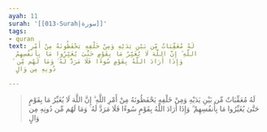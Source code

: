 ```yaml
---
ayah: 11
surah: '[[013-Surah|سورة]]'
tags:
- quran
text: لَهُ مُعَقِّبَاتٌ مِّن بَيْنِ يَدَيْهِ وَمِنْ خَلْفِهِ يَحْفَظُونَهُ مِنْ أَمْرِ
  اللَّهِ ۗ إِنَّ اللَّهَ لَا يُغَيِّرُ مَا بِقَوْمٍ حَتَّىٰ يُغَيِّرُوا مَا بِأَنفُسِهِمْ
  ۗ وَإِذَا أَرَادَ اللَّهُ بِقَوْمٍ سُوءًا فَلَا مَرَدَّ لَهُ ۚ وَمَا لَهُم مِّن
  دُونِهِ مِن وَالٍ

---
```

> لَهُ مُعَقِّبَاتٌ مِّن بَيْنِ يَدَيْهِ وَمِنْ خَلْفِهِ يَحْفَظُونَهُ مِنْ أَمْرِ اللَّهِ ۗ إِنَّ اللَّهَ لَا يُغَيِّرُ مَا بِقَوْمٍ حَتَّىٰ يُغَيِّرُوا مَا بِأَنفُسِهِمْ ۗ وَإِذَا أَرَادَ اللَّهُ بِقَوْمٍ سُوءًا فَلَا مَرَدَّ لَهُ ۚ وَمَا لَهُم مِّن دُونِهِ مِن وَالٍ
